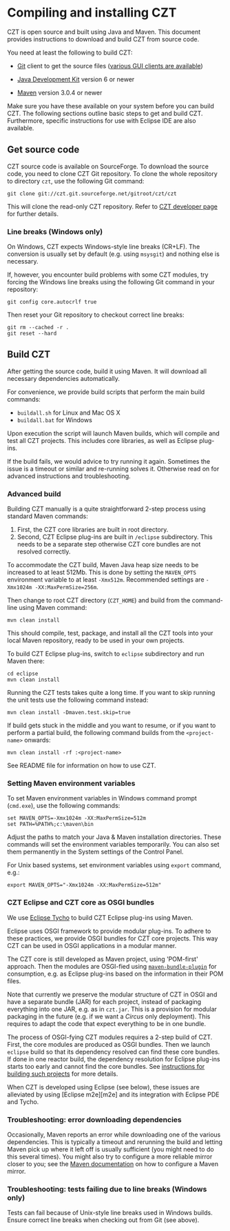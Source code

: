 # Compiling and installing CZT

CZT is open source and built using Java and Maven. This document provides
instructions to download and build CZT from source code.

You need at least the following to build CZT:

*    [Git][git] client to get the source files
     ([various GUI clients are available][git-gui])
     
*    [Java Development Kit][jdk] version 6 or newer

*    [Maven][mvn] version 3.0.4 or newer

[jdk]: http://www.oracle.com/technetwork/java/javase/downloads
[mvn]: http://maven.apache.org/
[git]: http://git-scm.com
[git-gui]: http://git-scm.com/downloads/guis

Make sure you have these available on your system before you can build CZT.
The following sections outline basic steps to get and build CZT.
Furthermore, specific instructions for use with Eclipse IDE are also available.


## Get source code

CZT source code is available on SourceForge. To download the source code,
you need to clone CZT Git repository. To clone the whole repository to
directory `czt`, use the following Git command:

    git clone git://czt.git.sourceforge.net/gitroot/czt/czt

This will clone the read-only CZT repository. Refer to
[CZT developer page][czt-dev] for further details.

[czt-dev]: http://sourceforge.net/projects/czt/develop

### Line breaks (Windows only)

On Windows, CZT expects Windows-style line breaks (CR+LF). The conversion is
usually set by default (e.g. using `msysgit`) and nothing else is necessary.

If, however, you encounter build problems with some CZT modules, try forcing
the Windows line breaks using the following Git command in your repository:

    git config core.autocrlf true

Then reset your Git repository to checkout correct line breaks:

    git rm --cached -r .
    git reset --hard


## Build CZT

After getting the source code, build it using Maven. It will download all
necessary dependencies automatically.

For convenience, we provide build scripts that perform the main build commands:

-    `buildall.sh` for Linux and Mac OS X
-    `buildall.bat` for Windows

Upon execution the script will launch Maven builds, which will compile and test
all CZT projects. This includes core libraries, as well as Eclipse plug-ins.

If the build fails, we would advice to try running it again. Sometimes the
issue is a timeout or similar and re-running solves it. Otherwise read on for
advanced instructions and troubleshooting.


### Advanced build

Building CZT manually is a quite straightforward 2-step process using standard
Maven commands:

1.    First, the CZT core libraries are built in root directory.
2.    Second, CZT Eclipse plug-ins are built in `/eclipse` subdirectory.
      This needs to be a separate step otherwise CZT core bundles are not
	  resolved correctly.

To accommodate the CZT build, Maven Java heap size needs to be increased to at
least 512Mb. This is done by setting the `MAVEN_OPTS` environment variable to
at least `-Xmx512m`. Recommended settings are `-Xmx1024m -XX:MaxPermSize=256m`.

Then change to root CZT directory (`CZT_HOME`) and build from the command-line
using Maven command:

    mvn clean install

This should compile, test, package, and install all the CZT tools into your
local Maven repository, ready to be used in your own projects.

To build CZT Eclipse plug-ins, switch to `eclipse` subdirectory and run
Maven there:

    cd eclipse
	mvn clean install

Running the CZT tests takes quite a long time.  If you want to skip running
the unit tests use the following command instead:

    mvn clean install -Dmaven.test.skip=true

If build gets stuck in the middle and you want to resume, or if you want to
perform a partial build, the following command builds from the `<project-name>`
onwards:
    
    mvn clean install -rf :<project-name>
    
See README file for information on how to use CZT.


### Setting Maven environment variables

To set Maven environment variables in Windows command prompt (`cmd.exe`),
use the following commands:

    set MAVEN_OPTS=-Xmx1024m -XX:MaxPermSize=512m
    set PATH=%PATH%;c:\maven\bin

Adjust the paths to match your Java & Maven installation directories.
These commands will set the environment variables temporarily. You can also set
them permanently in the System settings of the Control Panel.

For Unix based systems, set environment variables using `export` command, e.g.:

    export MAVEN_OPTS="-Xmx1024m -XX:MaxPermSize=512m"
    

### CZT Eclipse and CZT core as OSGI bundles

We use [Eclipse Tycho][tycho] to build CZT Eclipse plug-ins using Maven.

Eclipse uses OSGI framework to provide modular plug-ins. To adhere to these
practices, we provide OSGI bundles for CZT core projects. This way CZT can
be used in OSGI applications in a modular manner.

The CZT core is still developed as Maven project, using 'POM-first' approach.
Then the modules are OSGI-fied using [`maven-bundle-plugin`][maven-bundle]
for consumption, e.g. as Eclipse plug-ins based on the information in their
POM files.

Note that currently we preserve the modular structure of CZT in OSGI and have
a separate bundle (JAR) for each project, instead of packaging everything into
one JAR, e.g. as in `czt.jar`. This is a provision for modular packaging in the
future (e.g. if we want a _Circus_ only deployment). This requires to adapt
the code that expect everything to be in one bundle.

The process of OSGI-fying CZT modules requires a 2-step build of CZT. First,
the core modules are produced as OSGI bundles. Then we launch `eclipse` build
so that its dependency resolved can find these core bundles. If done in one
reactor build, the dependency resolution for Eclipse plug-ins starts too
early and cannot find the core bundles. See [instructions for building such
projects][tycho-pom-first] for more details.

When CZT is developed using Eclipse (see below), these issues are alleviated
by using [Eclipse m2e][m2e] and its integration with Eclipse PDE and Tycho.

[tycho]: http://www.eclipse.org/tycho
[maven-bundle]: http://felix.apache.org/site/apache-felix-maven-bundle-plugin-bnd.html
[tycho-pom-first]: http://wiki.eclipse.org/Tycho/How_Tos/Dependency_on_pom-first_artifacts

### Troubleshooting: error downloading dependencies

Occasionally, Maven reports an error while downloading one of the various
dependencies. This is typically a timeout and rerunning the build and letting
Maven pick up where it left off is usually sufficient (you might need to do
this several times). You might also try to configure a more reliable mirror
closer to you; see the [Maven documentation][mvn-mirrors] on how to configure
a Maven mirror.

[mvn-mirrors]: http://maven.apache.org/guides/mini/guide-mirror-settings.html

### Troubleshooting: tests failing due to line breaks (Windows only)

Tests can fail because of Unix-style line breaks used in Windows builds.
Ensure correct line breaks when checking out from Git (see above).
